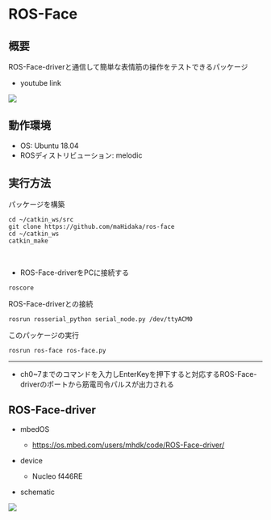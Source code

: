 # ROS-Face

## 概要
ROS-Face-driverと通信して簡単な表情筋の操作をテストできるパッケージ

- youtube link

[![](https://i.gyazo.com/028d51303543b1cb5be1388b1f5db8c4.jpg)](https://www.youtube.com/watch?v=7tOlgr7ISOY&feature=youtu.be)

## 動作環境
- OS: Ubuntu 18.04
- ROSディストリビューション: melodic

## 実行方法

パッケージを構築
```
cd ~/catkin_ws/src
git clone https://github.com/maHidaka/ros-face
cd ~/catkin_ws
catkin_make
```
<br>

- ROS-Face-driverをPCに接続する

```
roscore
```
ROS-Face-driverとの接続

```
rosrun rosserial_python serial_node.py /dev/ttyACM0
```
このパッケージの実行
```
rosrun ros-face ros-face.py
```
---
- ch0~7までのコマンドを入力しEnterKeyを押下すると対応するROS-Face-driverのポートから筋電司令パルスが出力される

## ROS-Face-driver
- mbedOS
  - https://os.mbed.com/users/mhdk/code/ROS-Face-driver/

- device 
  - Nucleo f446RE
  
  
- schematic

[![](https://i.gyazo.com/d7a97aa6d9ba32ab8f96a417f3d4521c.png)](/face-driver.pdf)

